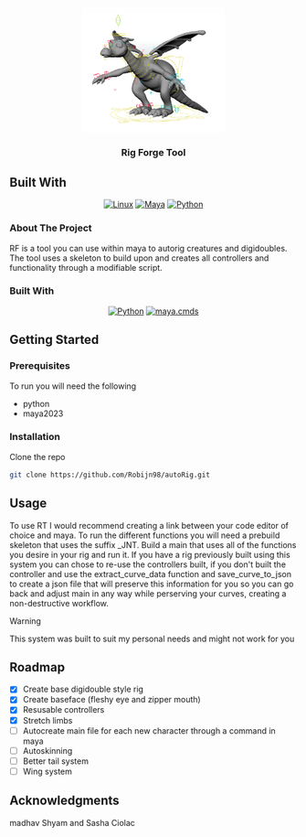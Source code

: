 <!-- PROJECT LOGO -->
<br />
<div align="center">
  <a href="https://github.com/Robijn98/autoRig">
    <img src="images/dragonRig.png" alt="Logo" width="250">
  </a>
  <h3 align="center">Rig Forge Tool</h3>
  
</div>

## Built With
<div align="center">

[![Linux](https://img.shields.io/badge/platform-Linux-green?logo=linux&logoColor=white)](#)
[![Maya](https://img.shields.io/badge/platform-Maya-blue?logo=autodesk&logoColor=white)](#)
[![Python](https://img.shields.io/badge/platform-Python-blue?logo=python&logoColor=white)](#)

</div>


<!-- ABOUT THE PROJECT -->
### About The Project

RF is a tool you can use within maya to autorig creatures and digidoubles. The tool uses a skeleton
to build upon and creates all controllers and functionality through a modifiable script. 

### Built With
<div align="center">

[![Python](https://img.shields.io/badge/Python-3776AB.svg?&logo=python&logoColor=white)](#)
[![maya.cmds](https://img.shields.io/badge/maya.cmds-2C2C2C.svg?&logo=autodesk&logoColor=white)](#)

</div>


<!-- GETTING STARTED -->
## Getting Started
### Prerequisites

To run you will need the following 
- python 
- maya2023

### Installation
Clone the repo
   ```sh
   git clone https://github.com/Robijn98/autoRig.git
   ```

## Usage

To use RT I would recommend creating a link between your code editor of choice and maya. 
To run the different functions you will need a prebuild skeleton that uses the suffix _JNT. 
Build a main that uses all of the functions you desire in your rig and run it. If you have 
a rig previously built using this system you can chose to re-use the controllers built, if you don't
built the controller and use the extract_curve_data function and save_curve_to_json to create a json file
that will preserve this information for you so you can go back and adjust main in any way while perserving
your curves, creating a non-destructive workflow. 

> [!WARNING]  
> This system was built to suit my personal needs and might not work for you

<!-- ROADMAP -->
## Roadmap 
- [x] Create base digidouble style rig
- [x] Create baseface (fleshy eye and zipper mouth) 
- [x] Resusable controllers
- [x] Stretch limbs
- [ ] Autocreate main file for each new character through a command in maya
- [ ] Autoskinning
- [ ] Better tail system
- [ ] Wing system

<!-- ACKNOWLEDGMENTS -->
## Acknowledgments

madhav Shyam and Sasha Ciolac 
